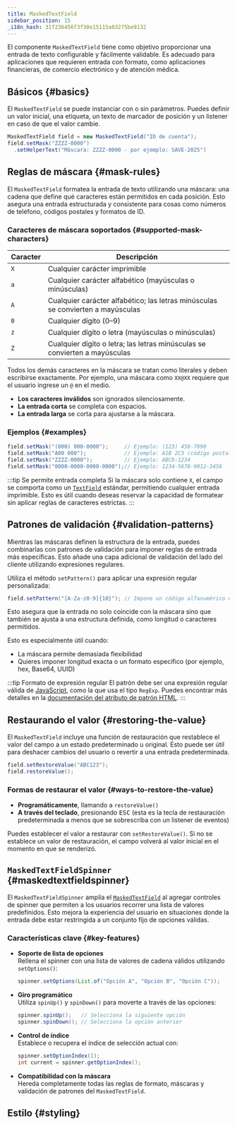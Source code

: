 ```yaml
---
title: MaskedTextField
sidebar_position: 15
_i18n_hash: 31f236456f3f30e15115a03275be9132
---
```

<DocChip chip='shadow' />
<DocChip chip='name' label="dwc-textfield" />
<DocChip chip='since' label='24.10' />
<JavadocLink type="foundation" location="com/webforj/component/field/MaskedTextField" top='true'/>

El componente `MaskedTextField` tiene como objetivo proporcionar una entrada de texto configurable y fácilmente validable. Es adecuado para aplicaciones que requieren entrada con formato, como aplicaciones financieras, de comercio electrónico y de atención médica.

## Básicos {#basics}

El `MaskedTextField` se puede instanciar con o sin parámetros. Puedes definir un valor inicial, una etiqueta, un texto de marcador de posición y un listener en caso de que el valor cambie.

```java
MaskedTextField field = new MaskedTextField("ID de cuenta");
field.setMask("ZZZZ-0000")
  .setHelperText("Máscara: ZZZZ-0000 - por ejemplo: SAVE-2025")
```

## Reglas de máscara {#mask-rules}

El `MaskedTextField` formatea la entrada de texto utilizando una máscara: una cadena que define qué caracteres están permitidos en cada posición. Esto asegura una entrada estructurada y consistente para cosas como números de teléfono, códigos postales y formatos de ID.

### Caracteres de máscara soportados {#supported-mask-characters}

| Caracter  | Descripción                                                                                 |
|-----------|---------------------------------------------------------------------------------------------|
| `X`       | Cualquier carácter imprimible                                                                |
| `a`       | Cualquier carácter alfabético (mayúsculas o minúsculas)                                      |
| `A`       | Cualquier carácter alfabético; las letras minúsculas se convierten a mayúsculas             |
| `0`       | Cualquier dígito (0–9)                                                                      |
| `z`       | Cualquier dígito o letra (mayúsculas o minúsculas)                                          |
| `Z`       | Cualquier dígito o letra; las letras minúsculas se convierten a mayúsculas                  |

Todos los demás caracteres en la máscara se tratan como literales y deben escribirse exactamente. 
Por ejemplo, una máscara como `XX@XX` requiere que el usuario ingrese un `@` en el medio.

- **Los caracteres inválidos** son ignorados silenciosamente.
- **La entrada corta** se completa con espacios.
- **La entrada larga** se corta para ajustarse a la máscara.

### Ejemplos {#examples}

```java
field.setMask("(000) 000-0000");     // Ejemplo: (123) 456-7890
field.setMask("A00 000");            // Ejemplo: A1B 2C3 (código postal canadiense)
field.setMask("ZZZZ-0000");          // Ejemplo: ABCD-1234
field.setMask("0000-0000-0000-0000");// Ejemplo: 1234-5678-9012-3456
```

:::tip Se permite entrada completa
Si la máscara solo contiene `X`, el campo se comporta como un [`TextField`](../text-field.md) estándar, permitiendo cualquier entrada imprimible.
Esto es útil cuando deseas reservar la capacidad de formatear sin aplicar reglas de caracteres estrictas.
:::

<ComponentDemo 
path='/webforj/maskedtextfield?' 
javaE='https://raw.githubusercontent.com/webforj/webforj-documentation/refs/heads/main/src/main/java/com/webforj/samples/views/fields/maskedtextfield/MaskedTextFieldView.java'
height='250px'
/>

## Patrones de validación {#validation-patterns}

Mientras las máscaras definen la estructura de la entrada, puedes combinarlas con patrones de validación para imponer reglas de entrada más específicas. Esto añade una capa adicional de validación del lado del cliente utilizando expresiones regulares.

Utiliza el método `setPattern()` para aplicar una expresión regular personalizada:

```java
field.setPattern("[A-Za-z0-9]{10}"); // Impone un código alfanumérico de 10 caracteres
```

Esto asegura que la entrada no solo coincide con la máscara sino que también se ajusta a una estructura definida, como longitud o caracteres permitidos.

Esto es especialmente útil cuando:

- La máscara permite demasiada flexibilidad
- Quieres imponer longitud exacta o un formato específico (por ejemplo, hex, Base64, UUID)

:::tip Formato de expresión regular
El patrón debe ser una expresión regular válida de [JavaScript](https://developer.mozilla.org/en-US/docs/Web/JavaScript/Guide/Regular_expressions), como la que usa el tipo `RegExp`. Puedes encontrar más detalles en la [documentación del atributo de patrón HTML](https://developer.mozilla.org/en-US/docs/Web/HTML/Attributes/pattern#overview).
:::

## Restaurando el valor {#restoring-the-value}

El `MaskedTextField` incluye una función de restauración que restablece el valor del campo a un estado predeterminado u original. 
Esto puede ser útil para deshacer cambios del usuario o revertir a una entrada predeterminada.

```java
field.setRestoreValue("ABC123");
field.restoreValue();
```

### Formas de restaurar el valor {#ways-to-restore-the-value}

- **Programáticamente**, llamando a `restoreValue()`
- **A través del teclado**, presionando <kbd>ESC</kbd> (esta es la tecla de restauración predeterminada a menos que se sobrescriba con un listener de eventos)

Puedes establecer el valor a restaurar con `setRestoreValue()`. Si no se establece un valor de restauración, el campo volverá al valor inicial en el momento en que se renderizó.

<ComponentDemo 
path='/webforj/maskedtextfieldrestore?' 
javaE='https://raw.githubusercontent.com/webforj/webforj-documentation/refs/heads/main/src/main/java/com/webforj/samples/views/fields/maskedtextfield/MaskedTextFieldRestoreView.java'
height='200px'
/>

## `MaskedTextFieldSpinner` {#maskedtextfieldspinner}

El `MaskedTextFieldSpinner` amplía el [`MaskedTextField`](#basics) al agregar controles de spinner que permiten a los usuarios recorrer una lista de valores predefinidos. 
Esto mejora la experiencia del usuario en situaciones donde la entrada debe estar restringida a un conjunto fijo de opciones válidas.

<ComponentDemo 
path='/webforj/maskedtextfieldspinner?' 
javaE='https://raw.githubusercontent.com/webforj/webforj-documentation/refs/heads/main/src/main/java/com/webforj/samples/views/fields/maskedtextfield/MaskedTextFieldSpinnerView.java'
height='120px'
/>

### Características clave {#key-features}

- **Soporte de lista de opciones**  
  Rellena el spinner con una lista de valores de cadena válidos utilizando `setOptions()`:

  ```java
  spinner.setOptions(List.of("Opción A", "Opción B", "Opción C"));
  ```

- **Giro programático**  
  Utiliza `spinUp()` y `spinDown()` para moverte a través de las opciones:

  ```java
  spinner.spinUp();   // Selecciona la siguiente opción
  spinner.spinDown(); // Selecciona la opción anterior
  ```

- **Control de índice**  
  Establece o recupera el índice de selección actual con:

  ```java
  spinner.setOptionIndex(1);
  int current = spinner.getOptionIndex();
  ```

- **Compatibilidad con la máscara**  
  Hereda completamente todas las reglas de formato, máscaras y validación de patrones del `MaskedTextField`.

## Estilo {#styling}

<TableBuilder name="MaskedTextField" />
